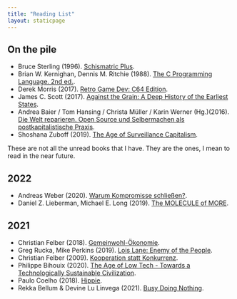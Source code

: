 ```yaml
---
title: "Reading List"
layout: staticpage
---
```


## On the pile

- Bruce Sterling (1996). [Schismatric Plus](https://www.goodreads.com/book/show/161296.Schismatrix_Plus).
- Brian W. Kernighan, Dennis M. Ritchie (1988). [The C Programming Language. 2nd ed.](https://en.wikipedia.org/wiki/The_C_Programming_Language).
- Derek Morris (2017). [Retro Game Dev: C64 Edition](https://www.retrogamedev.com/c64edition).
- James C. Scott (2017). [Against the Grain: A Deep History of the Earliest States](https://en.wikipedia.org/wiki/Against_the_Grain:_A_Deep_History_of_the_Earliest_States).
- Andrea Baier / Tom Hansing / Christa Müller / Karin Werner (Hg.)(2016). [Die Welt reparieren. Open Source und Selbermachen als postkapitalistische Praxis](https://www.transcript-verlag.de/978-3-8376-3377-1/die-welt-reparieren/?c=311000220).
- Shoshana Zuboff (2019). [The Age of Surveillance Capitalism](https://en.wikipedia.org/wiki/The_Age_of_Surveillance_Capitalism).

These are not all the unread books that I have. They are the ones, I mean to read in the near future.

## 2022

- Andreas Weber (2020). [Warum Kompromisse schließen?](https://shop.duden.de/products/warum-kompromisse-schliessen).
- Daniel Z. Lieberman, Michael E. Long (2019). [The MOLECULE of MORE](https://moleculeofmore.com/).

## 2021

- Christian Felber (2018). [Gemeinwohl-Ökonomie](https://christian-felber.at/buecher/die-gemeinwohl-oekonomie/).
- Greg Rucka, Mike Perkins (2019). [Lois Lane: Enemy of the People](https://www.goodreads.com/book/show/53188794-lois-lane).
- Christian Felber (2009). [Kooperation statt Konkurrenz](https://christian-felber.at/buecher/kooperation-statt-konkurrenz/).
- Philippe Bihouix (2020). [The Age of Low Tech - Towards a Technologically Sustainable Civilization](https://bristoluniversitypress.co.uk/the-age-of-low-tech).
- Paulo Coelho (2018). [Hippie](https://paulocoelho.com/9786073172158/hippie/).
- Rekka Bellum & Devine Lu Linvega (2021). [Busy Doing Nothing](https://100r.co/site/busy_doing_nothing.html).

